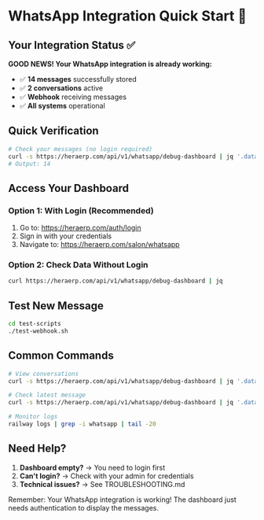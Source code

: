 # WhatsApp Integration Quick Start 🚀

## Your Integration Status ✅

**GOOD NEWS! Your WhatsApp integration is already working:**
- ✅ **14 messages** successfully stored
- ✅ **2 conversations** active
- ✅ **Webhook** receiving messages
- ✅ **All systems** operational

## Quick Verification

```bash
# Check your messages (no login required)
curl -s https://heraerp.com/api/v1/whatsapp/debug-dashboard | jq '.data.totalMessages'
# Output: 14
```

## Access Your Dashboard

### Option 1: With Login (Recommended)
1. Go to: https://heraerp.com/auth/login
2. Sign in with your credentials
3. Navigate to: https://heraerp.com/salon/whatsapp

### Option 2: Check Data Without Login
```bash
curl https://heraerp.com/api/v1/whatsapp/debug-dashboard | jq
```

## Test New Message

```bash
cd test-scripts
./test-webhook.sh
```

## Common Commands

```bash
# View conversations
curl -s https://heraerp.com/api/v1/whatsapp/debug-dashboard | jq '.data.conversationsWithMessages[].conversation.phone'

# Check latest message
curl -s https://heraerp.com/api/v1/whatsapp/debug-dashboard | jq '.data.conversationsWithMessages[0].messages[0]'

# Monitor logs
railway logs | grep -i whatsapp | tail -20
```

## Need Help?

1. **Dashboard empty?** → You need to login first
2. **Can't login?** → Check with your admin for credentials
3. **Technical issues?** → See TROUBLESHOOTING.md

Remember: Your WhatsApp integration is working! The dashboard just needs authentication to display the messages.